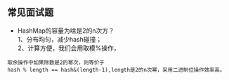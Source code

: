 




## 常见面试题
* HashMap的容量为啥是2的n次方？  
1、分布均匀，减少hash碰撞；  
2、计算方便，我们会用取模%操作，
```
取余操作中如果除数是2的幂次，则等价于
hash % length == hash&(length-1),length是2的n次幂，采用二进制位操作效率高。
```

